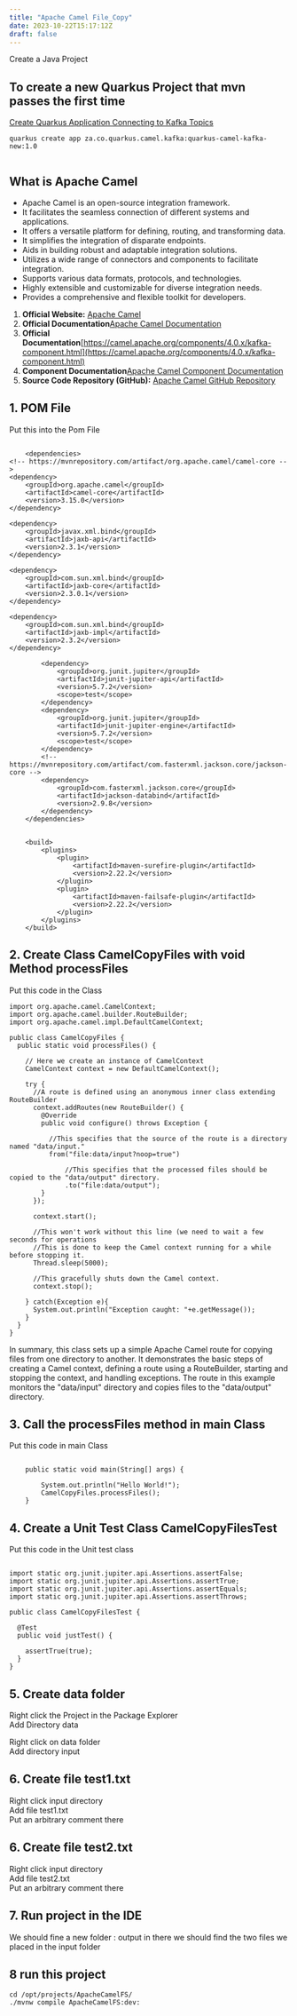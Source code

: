 ```yaml
---
title: "Apache Camel File_Copy"
date: 2023-10-22T15:17:12Z
draft: false
---
```


Create a Java Project

## To create a new Quarkus Project that mvn passes the first time

[Create Quarkus Application Connecting to Kafka Topics](http://rino.kozow.com/devops/posts/create-quarkus-application-connecting-to-kafka-topics/)
```
quarkus create app za.co.quarkus.camel.kafka:quarkus-camel-kafka-new:1.0


```

## What is Apache Camel
- Apache Camel is an open-source integration framework.
- It facilitates the seamless connection of different systems and applications.
- It offers a versatile platform for defining, routing, and transforming data.
- It simplifies the integration of disparate endpoints.
- Aids in building robust and adaptable integration solutions.
- Utilizes a wide range of connectors and components to facilitate integration.
- Supports various data formats, protocols, and technologies.
- Highly extensible and customizable for diverse integration needs.
- Provides a comprehensive and flexible toolkit for developers.


1. **Official Website:** [Apache Camel](http://camel.apache.org/)
2. **Official Documentation**[Apache Camel Documentation](https://camel.apache.org/docs/)
3. **Official Documentation**[https://camel.apache.org/components/4.0.x/kafka-component.html](https://camel.apache.org/components/4.0.x/kafka-component.html)
4. **Component Documentation**[Apache Camel Component Documentation](https://camel.apache.org/components/4.0.x/)
5. **Source Code Repository (GitHub):** [Apache Camel GitHub Repository](https://github.com/apache/camel)


## 1. POM File
Put this into the Pom File
```

    <dependencies>
<!-- https://mvnrepository.com/artifact/org.apache.camel/camel-core -->
<dependency>
    <groupId>org.apache.camel</groupId>
    <artifactId>camel-core</artifactId>
    <version>3.15.0</version>
</dependency>

<dependency>
    <groupId>javax.xml.bind</groupId>
    <artifactId>jaxb-api</artifactId>
    <version>2.3.1</version>
</dependency>

<dependency>
    <groupId>com.sun.xml.bind</groupId>
    <artifactId>jaxb-core</artifactId>
    <version>2.3.0.1</version>
</dependency>

<dependency>
    <groupId>com.sun.xml.bind</groupId>
    <artifactId>jaxb-impl</artifactId>
    <version>2.3.2</version>
</dependency>

        <dependency>
            <groupId>org.junit.jupiter</groupId>
            <artifactId>junit-jupiter-api</artifactId>
            <version>5.7.2</version>
            <scope>test</scope>
        </dependency>
        <dependency>
            <groupId>org.junit.jupiter</groupId>
            <artifactId>junit-jupiter-engine</artifactId>
            <version>5.7.2</version>
            <scope>test</scope>
        </dependency>
        <!-- https://mvnrepository.com/artifact/com.fasterxml.jackson.core/jackson-core -->
        <dependency>
            <groupId>com.fasterxml.jackson.core</groupId>
            <artifactId>jackson-databind</artifactId>
            <version>2.9.8</version>
        </dependency>
    </dependencies>
    
    
    <build>
        <plugins>
            <plugin>
                <artifactId>maven-surefire-plugin</artifactId>
                <version>2.22.2</version>
            </plugin>
            <plugin>
                <artifactId>maven-failsafe-plugin</artifactId>
                <version>2.22.2</version>
            </plugin>
        </plugins>
    </build>
```

## 2. Create Class CamelCopyFiles with void Method processFiles
Put this code in the Class
```
import org.apache.camel.CamelContext;
import org.apache.camel.builder.RouteBuilder;
import org.apache.camel.impl.DefaultCamelContext;

public class CamelCopyFiles {
  public static void processFiles() {

    // Here we create an instance of CamelContext
    CamelContext context = new DefaultCamelContext();

    try {
      //A route is defined using an anonymous inner class extending RouteBuilder
      context.addRoutes(new RouteBuilder() {
        @Override
        public void configure() throws Exception {

          //This specifies that the source of the route is a directory named "data/input."
          from("file:data/input?noop=true")

              //This specifies that the processed files should be copied to the "data/output" directory.
              .to("file:data/output");
        }
      });

      context.start();

      //This won't work without this line (we need to wait a few seconds for operations
      //This is done to keep the Camel context running for a while before stopping it.
      Thread.sleep(5000);

      //This gracefully shuts down the Camel context.
      context.stop();

    } catch(Exception e){
      System.out.println("Exception caught: "+e.getMessage());
    }
  }
}

```

In summary, this class sets up a simple Apache Camel route for copying files from one directory to another. It demonstrates the basic steps of creating a Camel context, defining a route using a RouteBuilder, starting and stopping the context, and handling exceptions. The route in this example monitors the "data/input" directory and copies files to the "data/output" directory.

## 3. Call the processFiles method in main Class
Put this code in main Class
```

    public static void main(String[] args) {

        System.out.println("Hello World!");
        CamelCopyFiles.processFiles();
    }
```

## 4. Create a Unit Test Class CamelCopyFilesTest
Put this code in the Unit test class
```

import static org.junit.jupiter.api.Assertions.assertFalse;
import static org.junit.jupiter.api.Assertions.assertTrue;
import static org.junit.jupiter.api.Assertions.assertEquals;
import static org.junit.jupiter.api.Assertions.assertThrows;

public class CamelCopyFilesTest {
        
  @Test
  public void justTest() {
    
    assertTrue(true);
  }    
}
```

## 5. Create data folder
Right click the Project in the Package Explorer \
Add Directory data

Right click on data folder \
Add directory input

## 6. Create file test1.txt
Right click input directory \
Add file test1.txt \
Put an arbitrary comment there

## 6. Create file test2.txt
Right click input directory \
Add file test2.txt \
Put an arbitrary comment there

## 7. Run project in the IDE
We should fine a new folder : output in there we should find the two files we placed in the input folder

## 8 run this project
```
cd /opt/projects/ApacheCamelFS/
./mvnw compile ApacheCamelFS:dev:
```

